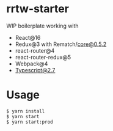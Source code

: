 # rrtw-starter

WIP boilerplate working with

* React@16
* Redux@3 with Rematch/core@0.5.2
* react-router@4
* react-router-redux@5
* Webpack@4
* Typescript@2.7

# Usage

```
$ yarn install
$ yarn start
$ yarn start:prod
```
